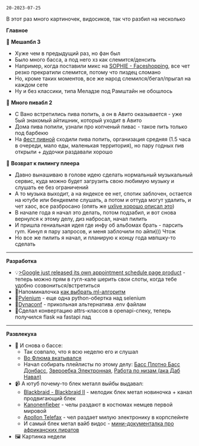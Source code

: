 `20-2023-07-25`

В этот раз много картиночек, видосиков, так что разбил на несколько

**Главное**

🥳 **Мешапбл 3** 
- Хуже чем в предыдущий раз, но фан был
- Было много басса, а под него хз как слемится/денсить
- Например, когда поставили микс на [SOPHIE - Faceshopping](https://youtu.be/es9-P1SOeHU), все чет резко прекратили слемится, потому что пиздец сломано
- Но, кроме таких моментов, все же народ слемился/бегал/прыгал на каждом сете
- Ну и без классики, типа Меладзе под Рамштайн не обошлось

 🍻 **Много пивабл 2**
 - С Вано встретились пива попить, а он в Авито оказывается - уже 5ый знакомый айтишник, который уходит в Авито
- Дома пива попили, узнали про копченый пивас - такое пить только под барбекю 
- На [фест пивной](https://festsvoi.ru/) сходили пива попить, организация средняя (1.5 часа в очереди, мало еды, маленькая территория), но пару годных пив открыли + дудочки раздавали хорошо

🎵 **Возврат к пилингу плеера**
- Давно вынашиваю в голове идею сделать нормальный музыкальный сервис, куда можно будет загрузить свою любимую музыку и слушать ее без ограничений
- А то музыка выходит, а на яндексе ее нет, спотик заблочен, остается на ютубе или бендкемпе слушать, а потом и оттуда могут удалить, и чет хаос, все разбросано (опять же [uxlive хорошо описал это](https://t.me/uxlive/13563))
- В начале года я начал это делать, потом подзабил, и вот снова вернулся к этому делу, диз набросал, начал пилить
- И пришла гениальная идея где инфу об альбомах брать - парсить rym. Кинул я пару запросов, и меня заблочили по айпи))) Чтож
- Но все же пилить я начал, и планирую к концу года мвпшку-то сделать

---

**Разработка**

- 💡[>Google just released its own appointment schedule page product](https://twitter.com/BorjaGVO/status/1681192744889319424) - теперь можно прям в гугл-кале шерить свои слоты, когда тебе удобно созвониться/встретиться
- 🐍Напоминалочка [как выбрать ml-алгоритм](https://scikit-learn.org/stable/tutorial/machine_learning_map/)
- 🐍[Pylenium](https://docs.pylenium.io/) - еще одна python-обертка над selenium
- 🐍[Dynaconf](https://www.dynaconf.com/) - прикольная альтернатива .env файлам
- 🐍Сделал конвертацию attrs-классов в openapi-спеку, теперь получился flask на fastapi лад

---

**Развлекуха**

- 🎵 И снова о бассе:
	- Так совпало, что я всю неделю его и слушал
	- [Во Флюма вкатывался](https://youtu.be/ZLcXIrTwPUM)
	- Начал собирать плейлисты по этому делу: [Басс Плотно Басс Донбасс](https://music.yandex.ru/users/leybovich-nikita/playlists/1097), [Звероебка Электронная](https://music.yandex.ru/users/leybovich-nikita/playlists/1099), [Работа по низам (ака Даб Навал)](https://music.yandex.ru/users/leybovich-nikita/playlists/1100)
- 📹 А ютуб почему-то блек металл выйбы выдавал: 
	- [Blackbraid - Blackbraid II](https://www.youtube.com/watch?v=TT2rWLyGlso) - мелодик блек метал новиночка + канал продвигающий блек
	- [Kanonenfieber](https://youtu.be/l-_ogvZPDWQ) - челы раздают в костюмах немцев первой мировой
	- [Apollon Telefax](https://youtu.be/0e3z25_jGNY) - чел раздает милую электронику в корпспейнте
	- И самый блек метал вайб видос - [мини-документалка про африканских пиратов](https://youtu.be/LM8O7Fj5ZxY)
- 🖼️ Картинка недели